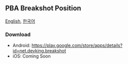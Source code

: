 ## PBA Breakshot Position

[English](//breakshot.devking.net/download/), [한국어](//breakshot.devking.net/download/index.ko-kr.md)

### Download

- Android: https://play.google.com/store/apps/details?id=net.devking.breakshot
- iOS: Coming Soon